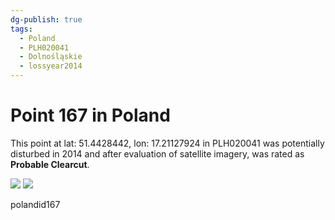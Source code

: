 ```yaml
---
dg-publish: true
tags:
  - Poland
  - PLH020041
  - Dolnośląskie
  - lossyear2014
---
```


# Point 167 in Poland

This point at lat: 51.4428442, lon: 17.21127924 in PLH020041 was potentially disturbed in 2014 and after evaluation of satellite imagery, was rated as **Probable Clearcut**.

<div class='juxtapose' data-showcredits='false'>
<img src='https://baserow-backend-production20240528124524339000000001.s3.amazonaws.com/user_files/7IqUW0rJgcVPc5RrW8ckCasJR7r5l142_ca63a89e22892bf766a714cfaa71fcce8efcf08b303039b7947c2ba07993e86d.png' data-label='August 2013' />
<img src='https://baserow-backend-production20240528124524339000000001.s3.amazonaws.com/user_files/oiLjJLdpra5ae1w1SQ3YswMNSF6KqCYN_6fa5853a9bec78b45a3228152e41efff19bce66c3a0c1773ed4777485baa88da.png' data-label='May 2023' />
</div>

polandid167